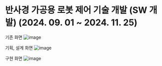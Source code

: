 # 반사경 가공용 로봇 제어 기술 개발 (SW 개발) (2024. 09. 01 ~ 2024. 11. 25)


기존 화면
![image](https://github.com/user-attachments/assets/42ddf33a-15fd-4dce-8e8a-48c849ee3501)

기획, 설계 화면
![image](https://github.com/user-attachments/assets/0bed0753-0661-49dc-bc91-141fb5a4a023)

구현 화면
![image](https://github.com/user-attachments/assets/13a9a921-6275-43dc-8e6b-5b0c921cd9e0)
